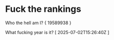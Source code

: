 # Fuck the rankings

Who the hell am I?
{ 19589938 }

What fucking year is it?
[ 2025-07-02T15:26:40Z ]
